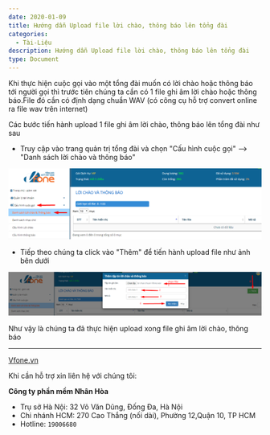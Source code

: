 ```yaml
---
date: 2020-01-09
title: Hướng dẫn Upload file lời chào, thông báo lên tổng đài 
categories:
  - Tài-Liệu
description: Hướng dẫn Upload file lời chào, thông báo lên tổng đài
type: Document
---
```


Khi thực hiện cuộc gọi vào một tổng đài muốn có lời chào hoặc thông báo tới người gọi thì trước tiên chúng ta cần có 1 file ghi âm lời chào hoặc thông báo.File đó cần có định dạng chuẩn WAV (có công cụ hỗ trợ convert online ra file wav trên internet)

Các bước tiến hành upload 1 file ghi âm lời chào, thông báo lên tổng đài như sau

+ Truy cập vào trang quản trị tổng đài và chọn "Cấu hình cuộc gọi" --> "Danh sách lời chào và thông báo"

![](/images/Upload-loi-chao/upload-loi-chao1.png)

+ Tiếp theo chúng ta click vào "Thêm" để tiến hành upload file như ảnh bên dưới

![](/images/Upload-loi-chao/upload-loi-chao2.png)

Như vậy là chúng ta đã thực hiện upload xong file ghi âm lời chào, thông báo

---
<a href="https://vfone.vn/" target="_blank">Vfone.vn</a>

Khi cần hỗ trợ xin liên hệ với chúng tôi:

**Công ty phần mềm Nhân Hòa**
- Trụ sở Hà Nội: 32 Võ Văn Dũng, Đống Đa, Hà Nội
- Chi nhánh HCM: 270 Cao Thắng (nối dài), Phường 12,Quận 10, TP HCM
- Hotline: `19006680`
